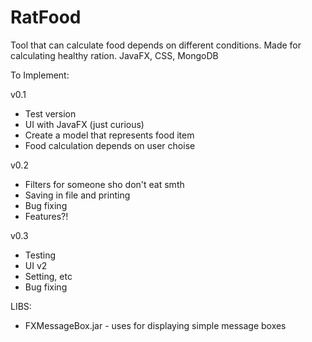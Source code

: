 RatFood
=======

Tool that can calculate food depends on different conditions. Made for calculating healthy ration.
JavaFX, CSS, MongoDB

To Implement:

v0.1
- Test version
- UI with JavaFX (just curious)
- Create a model that represents food item
- Food calculation depends on user choise

v0.2
- Filters for someone sho don't eat smth
- Saving in file and printing
- Bug fixing
- Features?!

v0.3
- Testing
- UI v2
- Setting, etc
- Bug fixing


LIBS:

- FXMessageBox.jar - uses for displaying simple message boxes
